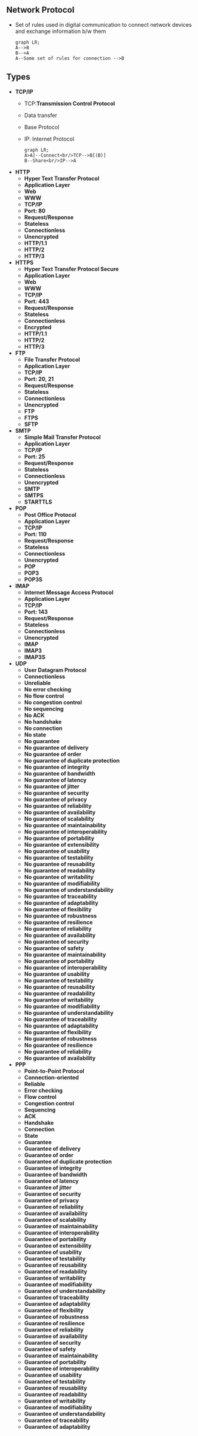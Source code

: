 ## Network Protocol

- Set of rules used in digital communication to connect network devices and exchange information b/w them
  ```mermaid
  graph LR;
  A-->B
  B-->A
  A--Some set of rules for connection -->B
  ```

## Types

- **TCP/IP**
  - TCP:**Transmission Control Protocol**
  - Data transfer
  - Base Protocol
  - IP: Internet Protocol

    ```mermaid
    graph LR;
    A>A]--Connect<br/>TCP-->B[(B)]
    B--Share<br/>IP-->A
    ```
- **HTTP**
    - **Hyper Text Transfer Protocol**
    - **Application Layer**
    - **Web**
    - **WWW**
    - **TCP/IP**
    - **Port: 80**
    - **Request/Response**
    - **Stateless**
    - **Connectionless**
    - **Unencrypted**
    - **HTTP/1.1**
    - **HTTP/2**
    - **HTTP/3**
- **HTTPS**
    - **Hyper Text Transfer Protocol Secure**
    - **Application Layer**
    - **Web**
    - **WWW**
    - **TCP/IP**
    - **Port: 443**
    - **Request/Response**
    - **Stateless**
    - **Connectionless**
    - **Encrypted**
    - **HTTP/1.1**
    - **HTTP/2**
    - **HTTP/3**
- **FTP**
    - **File Transfer Protocol**
    - **Application Layer**
    - **TCP/IP**
    - **Port: 20, 21**
    - **Request/Response**
    - **Stateless**
    - **Connectionless**
    - **Unencrypted**
    - **FTP**
    - **FTPS**
    - **SFTP**
- **SMTP**
    - **Simple Mail Transfer Protocol**
    - **Application Layer**
    - **TCP/IP**
    - **Port: 25**
    - **Request/Response**
    - **Stateless**
    - **Connectionless**
    - **Unencrypted**
    - **SMTP**
    - **SMTPS**
    - **STARTTLS**
- **POP**
    - **Post Office Protocol**
    - **Application Layer**
    - **TCP/IP**
    - **Port: 110**
    - **Request/Response**
    - **Stateless**
    - **Connectionless**
    - **Unencrypted**
    - **POP**
    - **POP3**
    - **POP3S**
- **IMAP**
    - **Internet Message Access Protocol**
    - **Application Layer**
    - **TCP/IP**
    - **Port: 143**
    - **Request/Response**
    - **Stateless**
    - **Connectionless**
    - **Unencrypted**
    - **IMAP**
    - **IMAP3**
    - **IMAP3S**
- **UDP**
    - **User Datagram Protocol**
    - **Connectionless**
    - **Unreliable**
    - **No error checking**
    - **No flow control**
    - **No congestion control**
    - **No sequencing**
    - **No ACK**
    - **No handshake**
    - **No connection**
    - **No state**
    - **No guarantee**
    - **No guarantee of delivery**
    - **No guarantee of order**
    - **No guarantee of duplicate protection**
    - **No guarantee of integrity**
    - **No guarantee of bandwidth**
    - **No guarantee of latency**
    - **No guarantee of jitter**
    - **No guarantee of security**
    - **No guarantee of privacy**
    - **No guarantee of reliability**
    - **No guarantee of availability**
    - **No guarantee of scalability**
    - **No guarantee of maintainability**
    - **No guarantee of interoperability**
    - **No guarantee of portability**
    - **No guarantee of extensibility**
    - **No guarantee of usability**
    - **No guarantee of testability**
    - **No guarantee of reusability**
    - **No guarantee of readability**
    - **No guarantee of writability**
    - **No guarantee of modifiability**
    - **No guarantee of understandability**
    - **No guarantee of traceability**
    - **No guarantee of adaptability**
    - **No guarantee of flexibility**
    - **No guarantee of robustness**
    - **No guarantee of resilience**
    - **No guarantee of reliability**
    - **No guarantee of availability**
    - **No guarantee of security**
    - **No guarantee of safety**
    - **No guarantee of maintainability**
    - **No guarantee of portability**
    - **No guarantee of interoperability**
    - **No guarantee of usability**
    - **No guarantee of testability**
    - **No guarantee of reusability**
    - **No guarantee of readability**
    - **No guarantee of writability**
    - **No guarantee of modifiability**
    - **No guarantee of understandability**
    - **No guarantee of traceability**
    - **No guarantee of adaptability**
    - **No guarantee of flexibility**
    - **No guarantee of robustness**
    - **No guarantee of resilience**
    - **No guarantee of reliability**
    - **No guarantee of availability**
- **PPP**
    - **Point-to-Point Protocol**
    - **Connection-oriented**
    - **Reliable**
    - **Error checking**
    - **Flow control**
    - **Congestion control**
    - **Sequencing**
    - **ACK**
    - **Handshake**
    - **Connection**
    - **State**
    - **Guarantee**
    - **Guarantee of delivery**
    - **Guarantee of order**
    - **Guarantee of duplicate protection**
    - **Guarantee of integrity**
    - **Guarantee of bandwidth**
    - **Guarantee of latency**
    - **Guarantee of jitter**
    - **Guarantee of security**
    - **Guarantee of privacy**
    - **Guarantee of reliability**
    - **Guarantee of availability**
    - **Guarantee of scalability**
    - **Guarantee of maintainability**
    - **Guarantee of interoperability**
    - **Guarantee of portability**
    - **Guarantee of extensibility**
    - **Guarantee of usability**
    - **Guarantee of testability**
    - **Guarantee of reusability**
    - **Guarantee of readability**
    - **Guarantee of writability**
    - **Guarantee of modifiability**
    - **Guarantee of understandability**
    - **Guarantee of traceability**
    - **Guarantee of adaptability**
    - **Guarantee of flexibility**
    - **Guarantee of robustness**
    - **Guarantee of resilience**
    - **Guarantee of reliability**
    - **Guarantee of availability**
    - **Guarantee of security**
    - **Guarantee of safety**
    - **Guarantee of maintainability**
    - **Guarantee of portability**
    - **Guarantee of interoperability**
    - **Guarantee of usability**
    - **Guarantee of testability**
    - **Guarantee of reusability**
    - **Guarantee of readability**
    - **Guarantee of writability**
    - **Guarantee of modifiability**
    - **Guarantee of understandability**
    - **Guarantee of traceability**
    - **Guarantee of adaptability**
